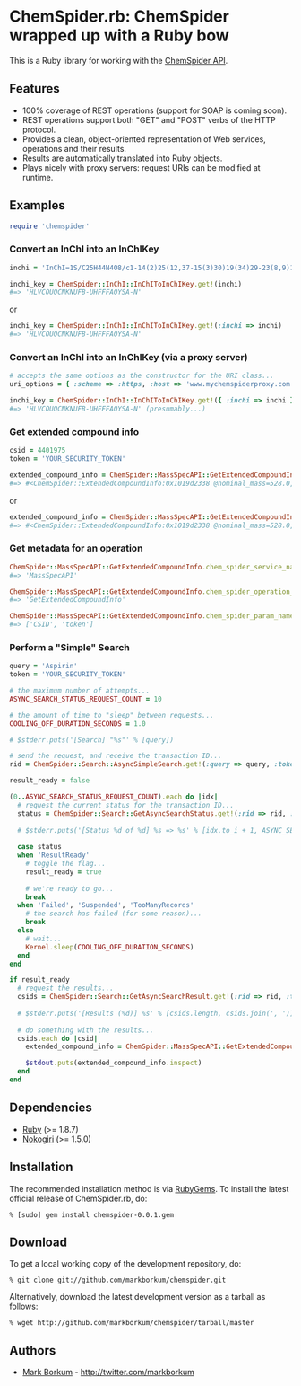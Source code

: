 ChemSpider.rb: ChemSpider wrapped up with a Ruby bow
====================================================

This is a Ruby library for working with the [ChemSpider API](http://www.chemspider.com/AboutServices.aspx).

Features
--------

* 100% coverage of REST operations (support for SOAP is coming soon).
* REST operations support both "GET" and "POST" verbs of the HTTP protocol.
* Provides a clean, object-oriented representation of Web services, operations and their results. 
* Results are automatically translated into Ruby objects. 
* Plays nicely with proxy servers: request URIs can be modified at runtime. 

Examples
--------

```ruby
require 'chemspider'
```
    
### Convert an InChI into an InChIKey

```ruby
inchi = 'InChI=1S/C25H44N4O8/c1-14(2)25(12,37-15(3)30)19(34)29-23(8,9)17(32)27-21(4,5)16(31)26-22(6,7)18(33)28-24(10,11)20(35)36-13/h14H,1-13H3,(H,26,31)(H,27,32)(H,28,33)(H,29,34)'

inchi_key = ChemSpider::InChI::InChIToInChIKey.get!(inchi)
#=> 'HLVCOUOCNKNUFB-UHFFFAOYSA-N'
```

or

```ruby
inchi_key = ChemSpider::InChI::InChIToInChIKey.get!(:inchi => inchi)
#=> 'HLVCOUOCNKNUFB-UHFFFAOYSA-N'
```

### Convert an InChI into an InChIKey (via a proxy server)

```ruby
# accepts the same options as the constructor for the URI class...
uri_options = { :scheme => :https, :host => 'www.mychemspiderproxy.com', :port => 443 }

inchi_key = ChemSpider::InChI::InChIToInChIKey.get!({ :inchi => inchi }, uri_options)
#=> 'HLVCOUOCNKNUFB-UHFFFAOYSA-N' (presumably...)
```
    
### Get extended compound info

```ruby
csid = 4401975
token = 'YOUR_SECURITY_TOKEN'

extended_compound_info = ChemSpider::MassSpecAPI::GetExtendedCompoundInfo.get!(csid, token)
#=> #<ChemSpider::ExtendedCompoundInfo:0x1019d2338 @nominal_mass=528.0, @molecular_weight=528.6389, @molecular_formula="C_{25}H_{44}N_{4}O_{8}", @inchi_key="HLVCOUOCNKNUFB-UHFFFAOYAA", @smiles="O=C(OC)C(NC(=O)C(NC(=O)C(NC(=O)C(NC(=O)C(OC(=O)C)(C)C(C)C)(C)C)(C)C)(C)C)(C)C", @common_name="Methyl N-(2-acetoxy-2,3-dimethylbutanoyl)-2-methylalanyl-2-methylalanyl-2-methylalanyl-2-methylalaninate", @a_log_p=2.18, @monoisotopic_mass=528.315979003906, @average_mass=528.639, @inchi="InChI=1/C25H44N4O8/c1-14(2)25(12,37-15(3)30)19(34)29-23(8,9)17(32)27-21(4,5)16(31)26-22(6,7)18(33)28-24(10,11)20(35)36-13/h14H,1-13H3,(H,26,31)(H,27,32)(H,28,33)(H,29,34)", @csid=4401975, @x_log_p=0.5>
```

or

```ruby
extended_compound_info = ChemSpider::MassSpecAPI::GetExtendedCompoundInfo.get!(:CSID => csid, :token => token)
#=> #<ChemSpider::ExtendedCompoundInfo:0x1019d2338 @nominal_mass=528.0, @molecular_weight=528.6389, @molecular_formula="C_{25}H_{44}N_{4}O_{8}", @inchi_key="HLVCOUOCNKNUFB-UHFFFAOYAA", @smiles="O=C(OC)C(NC(=O)C(NC(=O)C(NC(=O)C(NC(=O)C(OC(=O)C)(C)C(C)C)(C)C)(C)C)(C)C)(C)C", @common_name="Methyl N-(2-acetoxy-2,3-dimethylbutanoyl)-2-methylalanyl-2-methylalanyl-2-methylalanyl-2-methylalaninate", @a_log_p=2.18, @monoisotopic_mass=528.315979003906, @average_mass=528.639, @inchi="InChI=1/C25H44N4O8/c1-14(2)25(12,37-15(3)30)19(34)29-23(8,9)17(32)27-21(4,5)16(31)26-22(6,7)18(33)28-24(10,11)20(35)36-13/h14H,1-13H3,(H,26,31)(H,27,32)(H,28,33)(H,29,34)", @csid=4401975, @x_log_p=0.5>
```

### Get metadata for an operation

```ruby
ChemSpider::MassSpecAPI::GetExtendedCompoundInfo.chem_spider_service_name
#=> 'MassSpecAPI'

ChemSpider::MassSpecAPI::GetExtendedCompoundInfo.chem_spider_operation_name
#=> 'GetExtendedCompoundInfo'

ChemSpider::MassSpecAPI::GetExtendedCompoundInfo.chem_spider_param_names
#=> ['CSID', 'token']
```
    
### Perform a "Simple" Search

```ruby
query = 'Aspirin'
token = 'YOUR_SECURITY_TOKEN'

# the maximum number of attempts...
ASYNC_SEARCH_STATUS_REQUEST_COUNT = 10

# the amount of time to "sleep" between requests...
COOLING_OFF_DURATION_SECONDS = 1.0

# $stderr.puts('[Search] "%s"' % [query])

# send the request, and receive the transaction ID...
rid = ChemSpider::Search::AsyncSimpleSearch.get!(:query => query, :token => token)

result_ready = false

(0..ASYNC_SEARCH_STATUS_REQUEST_COUNT).each do |idx|
  # request the current status for the transaction ID...
  status = ChemSpider::Search::GetAsyncSearchStatus.get!(:rid => rid, :token => token)
  
  # $stderr.puts('[Status %d of %d] %s => %s' % [idx.to_i + 1, ASYNC_SEARCH_STATUS_REQUEST_COUNT, rid, status])
  
  case status
  when 'ResultReady'
    # toggle the flag...
    result_ready = true
    
    # we're ready to go...  
    break
  when 'Failed', 'Suspended', 'TooManyRecords'
    # the search has failed (for some reason)...
    break
  else
    # wait...
    Kernel.sleep(COOLING_OFF_DURATION_SECONDS)
  end
end

if result_ready
  # request the results...
  csids = ChemSpider::Search::GetAsyncSearchResult.get!(:rid => rid, :token => token)
  
  # $stderr.puts('[Results (%d)] %s' % [csids.length, csids.join(', ')])
  
  # do something with the results...
  csids.each do |csid|
    extended_compound_info = ChemSpider::MassSpecAPI::GetExtendedCompoundInfo.get!(csid, token)

    $stdout.puts(extended_compound_info.inspect)
  end
end
```

Dependencies
------------

* [Ruby](http://ruby-lang.org/) (>= 1.8.7)
* [Nokogiri](http://nokogiri.org/) (>= 1.5.0)

Installation
------------

The recommended installation method is via [RubyGems](http://rubygems.org/).
To install the latest official release of ChemSpider.rb, do:

    % [sudo] gem install chemspider-0.0.1.gem

Download
--------

To get a local working copy of the development repository, do:

    % git clone git://github.com/markborkum/chemspider.git

Alternatively, download the latest development version as a tarball as
follows:

    % wget http://github.com/markborkum/chemspider/tarball/master

Authors
-------

* [Mark Borkum](http://github.com/markborkum) - <http://twitter.com/markborkum>
